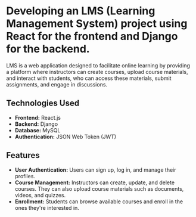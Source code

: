 # Developing an LMS (Learning Management System) project using React for the frontend and Django for the backend.

LMS is a web application designed to facilitate online learning by providing a platform where instructors can create courses, upload course materials, and interact with students, who can access these materials, submit assignments, and engage in discussions.

## Technologies Used

- **Frontend:** React.js
- **Backend:** Django
- **Database:** MySQL
- **Authentication:** JSON Web Token (JWT)

## Features

- **User Authentication:** Users can sign up, log in, and manage their profiles.
- **Course Management:** Instructors can create, update, and delete courses. They can also upload course materials such as documents, videos, and quizzes.
- **Enrollment:** Students can browse available courses and enroll in the ones they're interested in.

